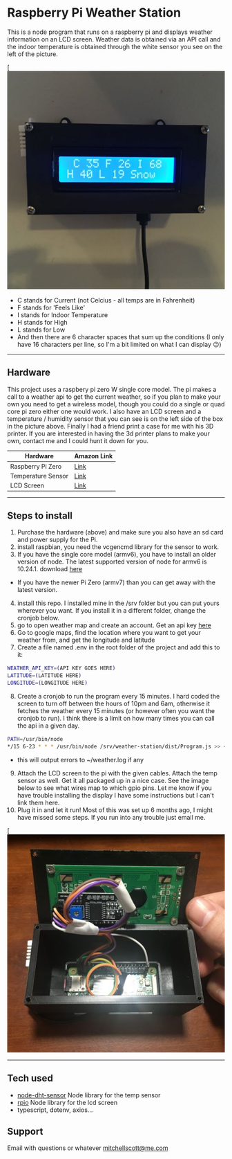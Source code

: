 # Raspberry Pi Weather Station
 This is a node program that runs on a raspberry pi and displays weather information on an LCD screen. Weather data is obtained via an API call and the indoor temperature is obtained through the white sensor you see on the left of the picture.

[![Pi](/images/operational.JPG "It works!")

- C stands for Current (not Celcius - all temps are in Fahrenheit)
- F stands for 'Feels Like'
- I stands for Indoor Temperature
- H stands for High
- L stands for Low
- And then there are 6 character spaces that sum up the conditions
(I only have 16 characters per line, so I'm a bit limited on what I can display 😉)

***

## Hardware
This project uses a raspbery pi zero W single core model. The pi makes a call to a weather api to get the current weather, so if you plan to make your own you need to get a wireless model, though you could do a single or quad core pi zero either one would work. I also have an LCD screen and a temperature / humidity sensor that you can see is on the left side of the box in the picture above. Finally I had a friend print a case for me with his 3D printer. If you are interested in having the 3d printer plans to make your own, contact me and I could hunt it down for you.

| Hardware | Amazon Link |
| ------ | ------ |
| Raspberry Pi Zero | [Link][LinkPi] | 
| Temperature Sensor | [Link][LinkSensor] |
| LCD Screen | [Link][LinkLcd] |

[LinkPi]: <https://www.amazon.com/Raspberry-Pi-Zero-Wireless-model/dp/B06XFZC3BX>
[LinkSensor]: <https://www.amazon.com/gp/product/B073F472JL/ref=ppx_yo_dt_b_search_asin_title>
[LinkLcd]: <https://www.amazon.com/GeeekPi-Character-Backlight-Raspberry-Electrical/dp/B07S7PJYM6>

***

##  Steps to install
1. Purchase the hardware (above) and make sure you also have an sd card and power supply for the Pi.
2. install raspbian, you need the vcgencmd library for the sensor to work.
3. If you have the single core model (armv6), you have to install an older version of node. The latest supported version of node for armv6 is 10.24.1. download [here](https://nodejs.org/dist/v10.24.1/node-v10.24.1-linux-armv6l.tar.xz)
- If you have the newer Pi Zero (armv7) than you can get away with the latest version.
4. install this repo. I installed mine in the /srv folder but you can put yours wherever you want. If you install it in a different folder, change the cronjob below.
5. go to open weather map and create an account. Get an api key [here](https://openweathermap.org/)
6. Go to google maps, find the location where you want to get your weather from, and get the longitude and latitude
7. Create a file named .env in the root folder of the project and add this to it:
```sh
WEATHER_API_KEY=(API KEY GOES HERE)
LATITUDE=(LATITUDE HERE)
LONGITUDE=(LONGITUDE HERE)
```
8. Create a cronjob to run the program every 15 minutes. I hard coded the screen to turn off between the hours of 10pm and 6am, otherwise it fetches the weather every 15 minutes (or however often you want the cronjob to run). I think there is a limit on how many times you can call the api in a given day.
```sh
PATH=/usr/bin/node
*/15 6-23 * * * /usr/bin/node /srv/weather-station/dist/Program.js >> ~/weather.log 2>&1
```
- this will output errors to ~/weather.log if any
9. Attach the LCD screen to the pi with the given cables. Attach the temp sensor as well. Get it all packaged up in a nice case. See the image below to see what wires map to which gpio pins. Let me know if you have trouble installing the display I have some instructions but I can't link them here.
10. Plug it in and let it run! Most of this was set up 6 months ago, I might have missed some steps. If you run into any trouble just email me.

[![inside](/images/raspi-guts.JPG "insde the pi")

***

## Tech used
- [node-dht-sensor](https://www.npmjs.com/package/node-dht-sensor) Node library for the temp sensor
- [rpio](https://www.npmjs.com/package/rpio) Node library for the lcd screen
- typescript, dotenv, axios...

## Support
Email with questions or whatever mitchellscott@me.com